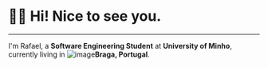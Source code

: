 # 👋🏻 Hi! Nice to see you.
---

I'm Rafael, a **Software Engineering Student** at **University of Minho**, currently living in ![image](https://github.com/rafaellseara/rafaellseara/assets/88705264/39a8ddde-727b-452b-87e3-4390e3d22cc7)**Braga, Portugal**.

<!--
**rafaellseara/rafaellseara** is a ✨ _special_ ✨ repository because its `README.md` (this file) appears on your GitHub profile.

Here are some ideas to get you started:

- 🔭 I’m currently working on ...
- 🌱 I’m currently learning ...
- 👯 I’m looking to collaborate on ...
- 🤔 I’m looking for help with ...
- 💬 Ask me about ...
- 📫 How to reach me: ...
- 😄 Pronouns: ...
- ⚡ Fun fact: ...
-->
